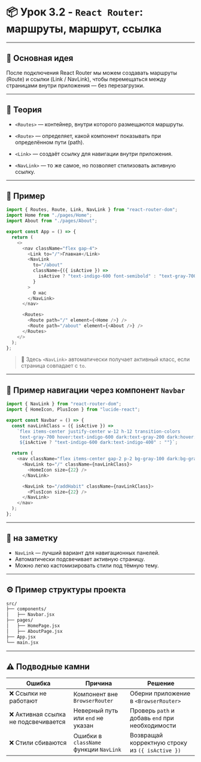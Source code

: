 # 📦 Урок 3.2 - `React Router`: маршруты, маршрут, ссылка

---

## 🚀 Основная идея

После подключения React Router мы можем создавать маршруты (Route) и ссылки (Link / NavLink),
чтобы перемещаться между страницами внутри приложения — без перезагрузки.

---

## 🔹 Теория

- `<Routes>` — контейнер, внутри которого размещаются маршруты.

- `<Route>` — определяет, какой компонент показывать при определённом пути (path).

- `<Link>` — создаёт ссылку для навигации внутри приложения.

- `<NavLink>` — то же самое, но позволяет стилизовать активную ссылку.

---

## 🔹 Пример

```javascript
import { Routes, Route, Link, NavLink } from "react-router-dom";
import Home from "./pages/Home";
import About from "./pages/About";

export const App = () => {
  return (
    <>
      <nav className="flex gap-4">
        <Link to="/">Главная</Link>
        <NavLink
          to="/about"
          className={({ isActive }) =>
            isActive ? "text-indigo-600 font-semibold" : "text-gray-700"
          }
        >
          О нас
        </NavLink>
      </nav>

      <Routes>
        <Route path="/" element={<Home />} />
        <Route path="/about" element={<About />} />
      </Routes>
    </>
  );
};
```

> 📌 Здесь `<NavLink>` автоматически получает активный класс, если страница совпадает с `to`.

---

## 🔹 Пример навигации через компонент `Navbar`

```javascript
import { NavLink } from "react-router-dom";
import { HomeIcon, PlusIcon } from "lucide-react";

export const Navbar = () => {
  const navLinkClass = ({ isActive }) =>
    `flex items-center justify-center w-12 h-12 transition-colors
     text-gray-700 hover:text-indigo-600 dark:text-gray-200 dark:hover:text-indigo-400
     ${isActive ? "text-indigo-600 dark:text-indigo-400" : ""}`;

  return (
    <nav className="flex items-center gap-2 p-2 bg-gray-100 dark:bg-gray-900 rounded-xl">
      <NavLink to="/" className={navLinkClass}>
        <HomeIcon size={22} />
      </NavLink>

      <NavLink to="/addHabit" className={navLinkClass}>
        <PlusIcon size={22} />
      </NavLink>
    </nav>
  );
};
```

---

## 📌 на заметку

- `NavLink` — лучший вариант для навигационных панелей.
- Автоматически подсвечивает активную страницу.
- Можно легко кастомизировать стили под тёмную тему.

---

## ⚙️ Пример структуры проекта

```bash
src/
├── components/
│   ├── Navbar.jsx
├── pages/
│   ├── HomePage.jsx
│   ├── AboutPage.jsx
├── App.jsx
└── main.jsx
```

---

## ⚠️ Подводные камни

| Ошибка                               | Причина                                | Решение                                         |
| ------------------------------------ | -------------------------------------- | ----------------------------------------------- |
| ❌ Ссылки не работают                | Компонент вне `BrowserRouter`          | Оберни приложение в `<BrowserRouter>`           |
| ❌ Активная ссылка не подсвечивается | Неверный путь или `end` не указан      | Проверь `path` и добавь `end` при необходимости |
| ❌ Стили сбиваются                   | Ошибки в `className` функции `NavLink` | Возвращай корректную строку из `({ isActive })` |
